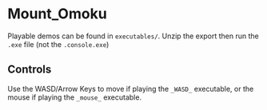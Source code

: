 # Mount_Omoku

Playable demos can be found in `executables/`. Unzip the export then run the `.exe` file (not the `.console.exe`)

## Controls
Use the WASD/Arrow Keys to move if playing the `_WASD_` executable, or the mouse if playing the `_mouse_` executable.
